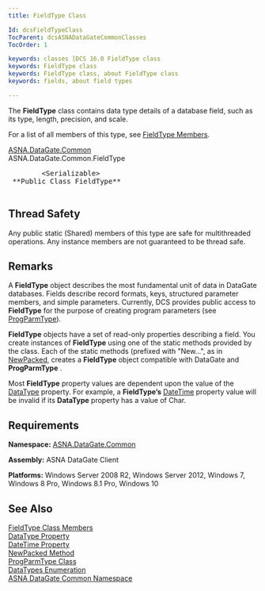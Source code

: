 ```yaml
---
title: FieldType Class

Id: dcsFieldTypeClass
TocParent: dcsASNADataGateCommonClasses
TocOrder: 1

keywords: classes [DCS 16.0 FieldType class
keywords: FieldType class
keywords: FieldType class, about FieldType class
keywords: fields, about field types

---
```


The **FieldType** class contains data type details of a database field, such as its type, length, precision, and scale.

For a list of all members of this type, see [FieldType Members](field-type-members.html).

[ASNA.DataGate.Common](datagate-common-namespace.html) <br /> ASNA.DataGate.Common.FieldType
<pre class="prettyprint">
        &lt;Serializable&gt;
 **Public Class FieldType** 
      </pre>

## Thread Safety

Any public static (Shared) members of this type are safe for multithreaded operations. Any instance members are not guaranteed to be thread safe.
## Remarks

A **FieldType** object describes the most fundamental unit of data in DataGate databases. Fields describe record formats, keys, structured parameter members, and simple parameters. Currently, DCS provides public access to **FieldType** for the purpose of creating program parameters (see [ProgParmType](prog-parm-type-class.html)). 

**FieldType** objects have a set of read-only properties describing a field. You create instances of **FieldType** using one of the static methods provided by the class. Each of the static methods (prefixed with "New…", as in [ NewPacked](field-type-class-new-packed-method.html), creates a **FieldType** object compatible with DataGate and **ProgParmType** .

Most **FieldType** property values are dependent upon the value of the [DataType](field-type-class-data-type-property.html) property. For example, a **FieldType’s** [ DateTime](field-type-class-date-time-property.html) property value will be invalid if its **DataType** property has a value of Char.
## Requirements

**Namespace:** [ASNA.DataGate.Common](datagate-client-namespace.html) 

**Assembly:** ASNA DataGate Client

**Platforms:** Windows Server 2008 R2, Windows Server 2012, Windows 7, Windows 8 Pro, Windows 8.1 Pro, Windows 10
## See Also


[FieldType Class Members](field-type-members.html)
      <br />
[DataType Property](field-type-class-data-type-property.html)
      <br />
[DateTime Property](field-type-class-date-time-property.html)
      <br />
[NewPacked Method](field-type-class-new-packed-method.html)
      <br />
[ProgParmType Class](prog-parm-type-class.html)
      <br />
[DataTypes Enumeration](data-types-enumeration.html)
      <br />
[ASNA DataGate Common Namespace](datagate-client-namespace.html)

